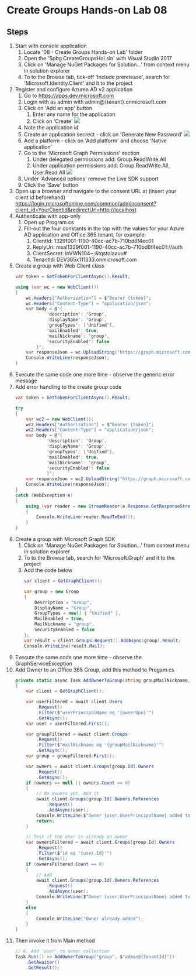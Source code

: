# Create Groups Hands-on Lab 08

## Steps
1. Start with console application
	1. Locate '08 - Create Groups Hands-on Lab' folder
	1. Open the 'Spbg.CreateGroupsHol.sln' with Visual Studio 2017
	1. Click on 'Manage NuGet Packages for Solution...' from context menu in solution explorer
	1. To to the Browse tab, tick-off 'Include prerelease', search for 'Microsoft.Identity.Client' and it to the project
1. Register and configure Azurea AD v2 application
	1. Go to https://apps.dev.microsoft.com
	1. Login with as admin with admin@{tenant}.onmicrosoft.com
	1. Click on 'Add an app' button
		1. Enter any name for the application
		1. Click on 'Create'
			![](images/AddAnApp.png)
	1. Note the application id
	1. Create an application secrect - click on 'Generate New Password'
		![](images/App1.png)
	1. Add a platform - click on 'Add platform' and choose 'Native application'
	1. Go to the 'Microsoft Graph Permissions' section
		1. Under delegated permissions add: Group.ReadWrite.All
		1. Under application permissions add: Group.ReadWrite.All, User.Read.All
			![](images/App2.png)
	1. Under 'Advanced options' remove the Live SDK support
	1. Click the 'Save' button	
1. Open up a browser and navigate to the consent URL at (insert your client id beforehand) https://login.microsoftonline.com/common/adminconsent?client_id=YourClientId&redirectUrl=http://localhost
1. Authenticate with app-only 
	1. Open up Program.cs
	1. Fill-out the four constants in the top with the values for your Azure AD application and Office 365 tenant, for example:
		1. ClientId: 1329f001-1190-40cc-ac7b-710bd6f4ec01
		1. ReplyUri: msal1329f001-1190-40cc-ac7b-710bd6f4ec01://auth
		1. ClientSecret: lnVWN104~;&tqstoIaauu#
		1. TenantId: DEV365x111333.onmicrosoft.com
1. Create a group with Web Client class
	```csharp
	var token = GetTokenForClientAsync().Result;

    using (var wc = new WebClient())
    {
        wc.Headers["Authorization"] = $"Bearer {token}";
        wc.Headers["Content-Type"] = "application/json";
        var body = @"{
                'description': 'Group',
                'displayName': 'Group',
                'groupTypes': ['Unified'],
                'mailEnabled': true,
                'mailNickname': 'group',
                'securityEnabled': false
            }";
        var responseJson = wc.UploadString("https://graph.microsoft.com/v1.0/groups", "POST", body);
        Console.WriteLine(responseJson);
    }
	```
1. Execute the same code one more time - observe the generic error message
1. Add error handling to the create group code
	```csharp
	var token = GetTokenForClientAsync().Result;

    try
    {
        var wc2 = new WebClient();
        wc2.Headers["Authorization"] = $"Bearer {token}";
        wc2.Headers["Content-Type"] = "application/json";
        var body = @"{
                'description': 'Group',
                'displayName': 'Group',
                'groupTypes': ['Unified'],
                'mailEnabled': true,
                'mailNickname': 'group',
                'securityEnabled': false
                }";
        var responseJson = wc2.UploadString("https://graph.microsoft.com/v1.0/groups", "POST", body);
        Console.WriteLine(responseJson);
    }
    catch (WebException e)
    {
        using (var reader = new StreamReader(e.Response.GetResponseStream()))
        {
            Console.WriteLine(reader.ReadToEnd()); 
        }
    }
	```
1. Create a group with Microsoft Graph SDK
	1. Click on 'Manage NuGet Packages for Solution...' from context menu in solution explorer
	1. To to the Browse tab, search for 'Microsoft.Graph' and it to the project
	1. Add the code below
		```csharp
        var client = GetGraphClient();
		
        var group = new Group
        {
            Description = "Group",
            DisplayName = "Group",
            GroupTypes = new[] { "Unified" },
            MailEnabled = true,
            MailNickname = "group",
            SecurityEnabled = false
        };
        var result = client.Groups.Request().AddAsync(group).Result;
        Console.WriteLine(result.Mail);
		```
1. Execute the same code one more time - observe the GraphServiceException
1. Add Owner to an Office 365 Group, add this method to Progam.cs
	```csharp
	private static async Task AddOwnerToGroup(string groupMailNickname, string ownerUpn)
	{
		var client = GetGraphClient();

		var userFiltered = await client.Users
			.Request()
			.Filter($"userPrincipalName eq '{ownerUpn}'")
			.GetAsync();
		var user = userFiltered.First();

		var groupFiltered = await client.Groups
			.Request()
			.Filter($"mailNickname eq '{groupMailNickname}'")
			.GetAsync();
		var group = groupFiltered.First();

		var owners = await client.Groups[group.Id].Owners
			.Request()
			.GetAsync();
		if (owners == null || owners.Count == 0)
		{
			// No owners yet. Add it
			await client.Groups[group.Id].Owners.References
				.Request()
				.AddAsync(user);
			Console.WriteLine($"Owner {user.UserPrincipalName} added to group {group.Mail}");
			return;
		}

		// Test if the user is already an owner
		var ownersFiltered = await client.Groups[group.Id].Owners
			.Request()
			.Filter($"id eq '{user.Id}'")
			.GetAsync();
		if (ownersFiltered.Count == 0)
		{
			// Add 
			await client.Groups[group.Id].Owners.References
				.Request()
				.AddAsync(user);
			Console.WriteLine($"Owner {user.UserPrincipalName} added to group {group.Mail}");
		}
		else
		{
			Console.WriteLine("Owner already added");
		}
	}
	```
1. Then invoke it from Main method
	```csharp
	// 6. Add 'user' to owner collection
	Task.Run(() => AddOwnerToGroup("group", $"admin@{TenantId}"))
		.GetAwaiter()
		.GetResult();
	```
